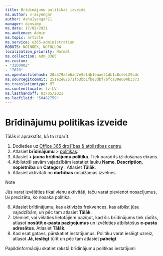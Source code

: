 ```yaml
---
title: Brīdinājumu politikas izveide
ms.author: v-aiyengar
author: AshaIyengar21
manager: dansimp
ms.date: 17/02/2021
ms.audience: Admin
ms.topic: article
ms.service: o365-administration
ROBOTS: NOINDEX, NOFOLLOW
localization_priority: Normal
ms.collection: Adm_O365
ms.custom:
- "3200002"
- "7670"
ms.openlocfilehash: 20a379a4e6ad7e9a14b1eaae21db1c8cee129cdc
ms.sourcegitcommit: 251e2e82571fb3bb1fbe3dbf7bfca30e004b3373
ms.translationtype: MT
ms.contentlocale: lv-LV
ms.lasthandoff: 03/05/2021
ms.locfileid: "50482759"
---
```

# <a name="create-an-alert-policy"></a>Brīdinājumu politikas izveide

Tālāk ir aprakstīts, kā to izdarīt.

1. Dodieties uz [Office 365 drošības & atbilstības centru](https://go.microsoft.com/fwlink/p/?linkid=2077143).
1. Atlasiet **brīdinājumu**  >  [politikas](https://go.microsoft.com/fwlink/?linkid=2103208).
1. Atlasiet **+ jauna brīdinājumu politika**. Tiek parādīts izlidošanas ekrāns.
1. Atbilstoši savām vajadzībām iestatiet lauku **Name**, **Description**, **nopietnība** un **Category** . Atlasiet **Tālāk**.
1. Atlasiet aktivitāti no **darbības** nolaižamās izvēlnes.
> [!NOTE]
>  Jūs varat izvēlēties tikai vienu aktivitāti, taču varat pievienot nosacījumus, lai precizētu, ko nosaka politika.
6. Atlasiet brīdinājumu, kas aktivizēs frekvences, kas atbilst jūsu vajadzībām, un pēc tam atlasiet **Tālāk**.
7. Izlemiet, vai vēlaties lietotājiem paziņot, kad šis brīdinājums tiek rādīts, atlasot **nosūtīt e-pasta paziņojumus** un izvēloties atbilstošus **e-pasta adresātus**. Atlasiet **Tālāk**.
8. Kad esat gatavs, pārskatiet iestatījumus. Politiku varat ieslēgt uzreiz, atlasot **Jā, ieslēgt** tūlīt un pēc tam atlasiet **pabeigt**.

Papildinformāciju skatiet rakstā brīdinājumu politikas iestatījumi

